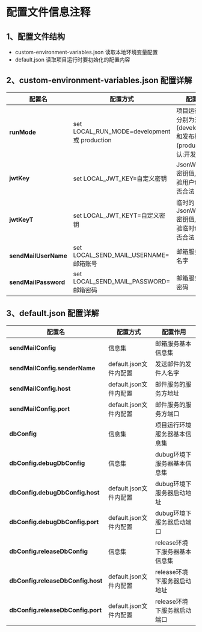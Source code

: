 # 配置文件信息注释

## 1、配置文件结构

- custom-environment-variables.json 读取本地环境变量配置
- default.json 读取项目运行时要初始化的配置内容

## 2、custom-environment-variables.json **配置详解**

| 配置名                  | 配置方式                                        | 配置作用                                                  |
| -------------------- | ------------------------------------------- | ----------------------------------------------------- |
| **runMode**          | set LOCAL_RUN_MODE=development 或 production | 项目运行模式,分别为开发模式(development)和发布模式(production),默认:开发者模式 |
| **jwtKey**           | set LOCAL_JWT_KEY=自定义密钥                     | JsonWebToken密钥值,用来校验用户token是否合法                       |
| **jwtKeyT**          | set LOCAL_JWT_KEYT=自定义密钥                    | 临时的JsonWebToken密钥值,用来校验临时token是否合法                    |
| **sendMailUserName** | set LOCAL_SEND_MAIL_USERNAME=邮箱账号           | 邮箱服务的账号名字                                             |
| **sendMailPassword** | set LOCAL_SEND_MAIL_PASSWORD=邮箱密码           | 邮箱服务的账号密码                                             |

## 3、default.json **配置详解**

| 配置名                               | 配置方式              | 配置作用               |
| --------------------------------- | ----------------- | ------------------ |
| **sendMailConfig**                | 信息集               | 邮箱服务基本信息集          |
| **sendMailConfig.senderName**     | default.json文件内配置 | 发送邮件的发件人名字         |
| **sendMailConfig.host**           | default.json文件内配置 | 邮件服务的服务方地址         |
| **sendMailConfig.port**           | default.json文件内配置 | 邮件服务的服务方端口         |
| **dbConfig**                      | 信息集               | 项目运行环境服务器基本信息集     |
| **dbConfig.debugDbConfig**        | 信息集               | dubug环境下服务器基本信息集   |
| **dbConfig.debugDbConfig.host**   | default.json文件内配置 | dubug环境下服务器启动地址    |
| **dbConfig.debugDbConfig.port**   | default.json文件内配置 | dubug环境下服务器启动端口    |
| **dbConfig.releaseDbConfig**      | 信息集               | release环境下服务器基本信息集 |
| **dbConfig.releaseDbConfig.host** | default.json文件内配置 | release环境下服务器启动地址  |
| **dbConfig.releaseDbConfig.port** | default.json文件内配置 | release环境下服务器启动端口  |

